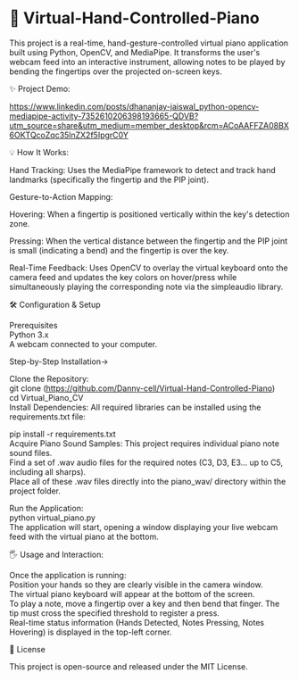 # 🎹 Virtual-Hand-Controlled-Piano

This project is a real-time, hand-gesture-controlled virtual piano application built using Python, OpenCV, and MediaPipe. It transforms the user's webcam feed into an interactive instrument, allowing notes to be played by bending the fingertips over the projected on-screen keys.

✨ Project Demo:<br>

https://www.linkedin.com/posts/dhananjay-jaiswal_python-opencv-mediapipe-activity-7352610206398193665-QDVB?utm_source=share&utm_medium=member_desktop&rcm=ACoAAFFZA08BX6OKTQcoZqc35lnZX2f5IpgrC0Y

💡 How It Works:<br>

Hand Tracking: Uses the MediaPipe framework to detect and track hand landmarks (specifically the fingertip and the PIP joint).

Gesture-to-Action Mapping:

Hovering: When a fingertip is positioned vertically within the key's detection zone.

Pressing: When the vertical distance between the fingertip and the PIP joint is small (indicating a bend) and the fingertip is over the key.

Real-Time Feedback: Uses OpenCV to overlay the virtual keyboard onto the camera feed and updates the key colors on hover/press while simultaneously playing the corresponding note via the simpleaudio library.<br>

🛠️ Configuration & Setup<br>

Prerequisites<br>
Python 3.x<br>
A webcam connected to your computer.<br>

Step-by-Step Installation-><br>

Clone the Repository:<br>
git clone (https://github.com/Danny-cell/Virtual-Hand-Controlled-Piano)<br>
cd Virtual_Piano_CV<br>
Install Dependencies: All required libraries can be installed using the requirements.txt file:<br>

pip install -r requirements.txt<br>
Acquire Piano Sound Samples: This project requires individual piano note sound files.<br>
Find a set of .wav audio files for the required notes (C3, D3, E3... up to C5, including all sharps).<br>
Place all of these .wav files directly into the piano_wav/ directory within the project folder.<br>

Run the Application:<br>
python virtual_piano.py<br>
The application will start, opening a window displaying your live webcam feed with the virtual piano at the bottom.<br>

🖐️ Usage and Interaction:<br>

Once the application is running:<br>
Position your hands so they are clearly visible in the camera window.<br>
The virtual piano keyboard will appear at the bottom of the screen.<br>
To play a note, move a fingertip over a key and then bend that finger. The tip must cross the specified threshold to register a press.<br>
Real-time status information (Hands Detected, Notes Pressing, Notes Hovering) is displayed in the top-left corner.<br>

:scroll: License

This project is open-source and released under the MIT License.
